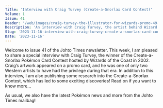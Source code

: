 ```yaml
---
Title: 'Interview with Craig Turvey (Create-a-Snorlax Card Contest)'
Volume: 1
Issue: 41
Header: '/web/images/craig-turvey-the-illustrator-for-wizards-promo-49-snorlax.png'
Description: 'An interview with Craig Turvey, the artist behind Wizard''s Promo 49, who won the WotC "Create-a-Snorlax Pokémon Card Contest" in 2002, plus some exciting research and discoveries about the event...'
Slug: '2023-11-16-interview-with-craig-turvey-create-a-snorlax-card-contest'
Date: '2023-11-16'
---
```

Welcome to issue 41 of the Johto Times newsletter. This week, I am pleased to share a special interview with Craig Turvey, the winner of the Create-a-Snorlax Pokémon Card Contest hosted by Wizards of the Coast in 2002. Craig’s artwork appeared on a promo card, and he was one of only two Western artists to have had the privilege during that era. In addition to this interview, I am also publishing some research into the Create-a-Snorlax Contest, which has led to some exciting discoveries! Read on if you want to know more…

As usual, we also have the latest Pokémon news and more from the Johto Times mailbag!